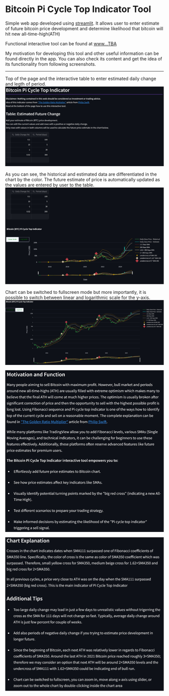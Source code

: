 # Bitcoin Pi Cycle Top Indicator Tool
Simple web app developed using [streamlit](https://streamlit.io/). It allows user to enter estimate of future bitcoin price development and determine likelihood that bitcoin will hit new all-time-high(ATH)

Functional interactive tool can be found at [www...TBA]()

My motivation for developing this tool and other useful information can be found directly in the app. You can also check its content and get the idea of its functionality from following screenshots.

-----
Top of the page and the interactive table to enter estimated daily change and legth of period.
![Fig 1](/supplemental/01_top_of_page.jpg 'Fig. 1: Top of the page')

As you can see, the historical and estimated data are differentiated in the chart by the color. The future estimate of price is automatically updated as the values are entered by user to the table.
![Fig 2](/supplemental/02_main_content.jpg 'Fig. 2: Main content, interactive table and Bitcoin chart with indicators')

Chart can be switched to fullscreen mode but more importantly, it is possible to switch between linear and logarithmic scale for the y-axis.
![Fig 3](/supplemental/03_chart_detail_log_scale.jpg 'Fig. 3: Chart can be switched between linear and log scale of y-axis')


![Fig 4](/supplemental/04_motivation_function.jpg 'Fig. 4: Motivation for developing Pi Cycle Top Indicator Tool and its function')


![Fig 5](/supplemental/05_chart_expl_and_tips.jpg 'Fig. 5: Additional tips and explanations')
